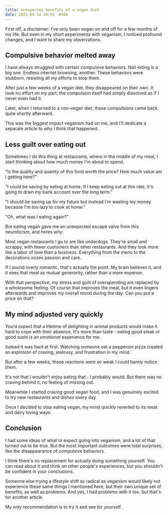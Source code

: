 ```yaml
---
title: Unexpected benefits of a vegan diet
date: 2021-05-14 19:52 -0500
---
```


First off, a disclaimer: I've only been vegan on and off for a few months of my life. But even in my short experiments with veganism, I noticed profound changes, and I want to share my observations.

## Compulsive behavior melted away

I have always struggled with certain compulsive behaviors. Nail-biting is a big one. Endless internet browsing, another. These behaviors were stubborn, resisting all my efforts to stop them.

After just a few weeks of a vegan diet, they disappeared on their own. It took no effort on my part, the compulsion itself had simply dissolved as if I never even had it.

Later, when I returned to a non-vegan diet, these compulsions came back quite shortly afterward.

This was the biggest impact veganism had on me, and I'll dedicate a separate article to why I think that happened.

## Less guilt over eating out

Sometimes I do this thing at restaurants, where in the middle of my meal, I start thinking about how much money I'm about to spend.

"Is the quality and quanity of this food worth the price? How much value am I getting here?"

"I could be saving by eating at home. If I keep eating out at this rate, it's going to drain my bank account over the long term."

"I should be saving up for my future but instead I'm wasting my money because I'm too lazy to cook at home."

"Oh, what was I eating again?"

But eating vegan gave me an unexpected escape valve from this neuroticism, and heres why:

Most vegan restaurants I go to are like underdogs. They're small and scrappy, with fewer customers than other restaurants. And they look more like a labor of love than a business. Everything from the menu to the decorations oozes passion and care.

If I sound overly romantic, that's actually the point. My brain believes it, and it sees that meal as mutual generority, rather than a mere expense.

With that perspective, my stress and guilt of overspending are replaced by a wholesome feeling. Of course that improves the meal, but it even lingers afterwards and improves my overall mood during the day. Can you put a price on that?

## My mind adjusted very quickly

You'd expect that a lifetime of delighting in animal products would make it hard to cope with their absence. It's more than taste - eating good steak or good sushi is an *emotional* experience for me. 

Indeed it was hard at first. Watching someone eat a pepperoni pizza created an explosion of craving, jealousy, and frustration in my mind.

But after a few weeks, those reactions were so weak I could barely notice them.

It's not that I wouldn't enjoy eating that - I probably would. But there was no craving behind it, no feeling of missing out.

Meanwhile I started craving good vegan food, and I was genuinely excited to try new restaurants and dishes every day.

Once I decided to stop eating vegan, my mind quickly reverted to its meat and dairy loving ways.

## Conclusion

I had some ideas of what to expect going into veganism, and a lot of that turned out to be true. But the most important outcomes were total surprises, like the disappearance of compulsive behaviors.

I think there's no replacement for actually doing something yourself. You can read about it and think on other people's experiences, but you shouldn't be confident in your conclusions.

Someone else trying a lifestyle shift as radical as veganism would likely not experience these same things I mentioned here, but their own unique set of benefits, as well as problems. And yes, I had problems with it too, but that's for another article.

My only recommendation is to try it and see for yourself.
